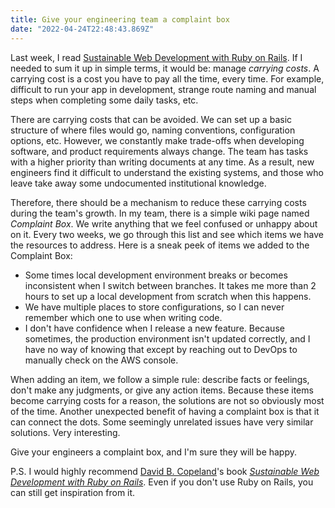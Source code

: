 ```yaml
---
title: Give your engineering team a complaint box
date: "2022-04-24T22:48:43.869Z"
---
```


Last week, I read [Sustainable Web Development with Ruby on Rails](http://sustainable-rails.com/). If I needed to sum it up in simple terms, it would be: manage _carrying costs_. A carrying cost is a cost you have to pay all the time, every time. For example, difficult to run your app in development, strange route naming and manual steps when completing some daily tasks, etc.

There are carrying costs that can be avoided. We can set up a basic structure of where files would go, naming conventions, configuration options, etc. However, we constantly make trade-offs when developing software, and product requirements always change. The team has tasks with a higher priority than writing documents at any time. As a result, new engineers find it difficult to understand the existing systems, and those who leave take away some undocumented institutional knowledge.

Therefore, there should be a mechanism to reduce these carrying costs during the team's growth. In my team, there is a simple wiki page named _Complaint Box_. We write anything that we feel confused or unhappy about on it. Every two weeks, we go through this list and see which items we have the resources to address. Here is a sneak peek of items we added to the Complaint Box:

- Some times local development environment breaks or becomes inconsistent when I switch between branches. It takes me more than 2 hours to set up a local development from scratch when this happens.
- We have multiple places to store configurations, so I can never remember which one to use when writing code.
- I don't have confidence when I release a new feature. Because sometimes, the production environment isn't updated correctly, and I have no way of knowing that except by reaching out to DevOps to manually check on the AWS console.

When adding an item, we follow a simple rule: describe facts or feelings, don't make any judgments, or give any action items. Because these items become carrying costs for a reason, the solutions are not so obviously most of the time. Another unexpected benefit of having a complaint box is that it can connect the dots. Some seemingly unrelated issues have very similar solutions. Very interesting.

Give your engineers a complaint box, and I'm sure they will be happy.

P.S. I would highly recommend [David B. Copeland](https://naildrivin5.com)'s book _[Sustainable Web Development with Ruby on Rails](https://sustainable-rails.com)_. Even if you don't use Ruby on Rails, you can still get inspiration from it.
